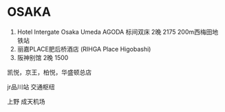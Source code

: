 # OSAKA
1. Hotel Intergate Osaka Umeda
   AGODA 标间双床 2晚 2175 200m西梅田地铁站
2. 丽嘉PLACE肥后桥酒店 (RIHGA Place Higobashi)
3. 阪神别馆 2晚 1500 

凯悦，京王，柏悦，华盛顿总店

jr品川站 交通枢纽

上野 成天机场